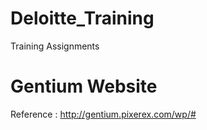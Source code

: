 # Deloitte_Training
Training Assignments

# Gentium Website
Reference : http://gentium.pixerex.com/wp/#
